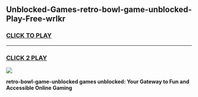 
## Unblocked-Games-retro-bowl-game-unblocked-Play-Free-wrlkr
<h3>
<a href="https://premium76.site?title=retro-bowl-game-unblocked&ref=23A">CLICK TO PLAY</a></h3>
<hr>

<h3>
<a href="https://premium76.site?title=retro-bowl-game-unblocked&ref=23A">CLICK 2 PLAY</a>
  
</h3>

<a href="https://premium76.site?title=retro-bowl-game-unblocked&ref=23A"><img src="https://clearcache.store/games.png"></a>


**retro-bowl-game-unblocked games unblocked: Your Gateway to Fun and Accessible Online Gaming**

